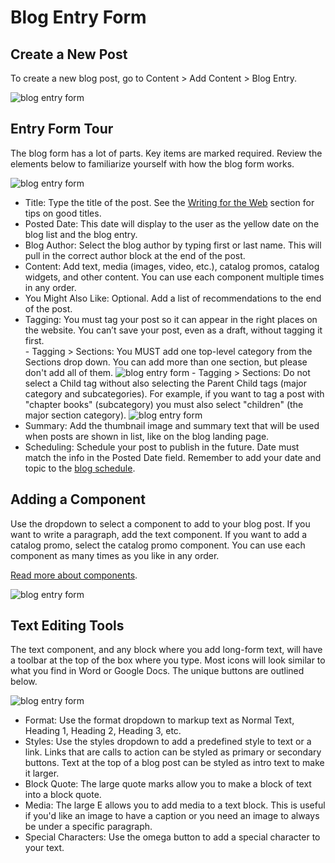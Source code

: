 # Blog Entry Form

## Create a New Post

To create a new blog post, go to Content > Add Content > Blog Entry.

![blog entry form](/img/blog-1.jpg)

## Entry Form Tour

The blog form has a lot of parts. Key items are marked required. Review the elements below to familiarize yourself with how the blog form works.

![blog entry form](/img/blog-2.jpg)

- Title: Type the title of the post. See the [Writing for the Web](/writing-for-the-web/writing-for-web/) section for tips on good titles.
- Posted Date: This date will display to the user as the yellow date on the blog list and the blog entry.
- Blog Author: Select the blog author by typing first or last name. This will pull in the correct author block at the end of the post.
- Content: Add text, media (images, video, etc.), catalog promos, catalog widgets, and other content. You can use each component multiple times in any order.
- You Might Also Like: Optional. Add a list of recommendations to the end of the post.
- Tagging: You must tag your post so it can appear in the right places on the website. You can’t save your post, even as a draft, without tagging it first.  
      - Tagging > Sections: You MUST add one top-level category from the Sections drop down. You can add more than one section, but please don't add all of them.
      ![blog entry form](/img/blog-14.jpg)
      - Tagging > Sections: Do not select a Child tag without also selecting the Parent Child tags (major category and subcategories). For example, if you want to tag a post with "chapter books" (subcategory) you must also select "children" (the major section category).
      ![blog entry form](/img/blog-15.jpg)
- Summary: Add the thumbnail image and summary text that will be used when posts are shown in list, like on the blog landing page.
- Scheduling: Schedule your post to publish in the future. Date must match the info in the Posted Date field. Remember to add your date and topic to the [blog schedule](https://docs.google.com/spreadsheets/d/1BrXbgkQERFoHPWHxh_2PhvHrKDJbXR4-aLyqae6mO6M/edit?usp=sharing).

## Adding a Component

Use the dropdown to select a component to add to your blog post. If you want to write a paragraph, add the text component. If you want to add a catalog promo, select the catalog promo component. You can use each component as many times as you like in any order.

[Read more about components](/docs/add-update-content/add-content-with-components/overview/).

![blog entry form](/img/blog-4.png)

## Text Editing Tools  

The text component, and any block where you add long-form text, will have a toolbar at the top of the box where you type. Most icons will look similar to what you find in Word or Google Docs. The unique buttons are outlined below.

![blog entry form](/img/text-3.png)

- Format: Use the format dropdown to markup text as Normal Text, Heading 1, Heading 2, Heading 3, etc.
- Styles: Use the styles dropdown to add a predefined style to text or a link. Links that are calls to action can be styled as primary or secondary buttons. Text at the top of a blog post can be styled as intro text to make it larger.
- Block Quote: The large quote marks allow you to make a block of text into a block quote.
- Media: The large E allows you to add media to a text block. This is useful if you'd like an image to have a caption or you need an image to always be under a specific paragraph.
- Special Characters: Use the omega button to add a special character to your text.
